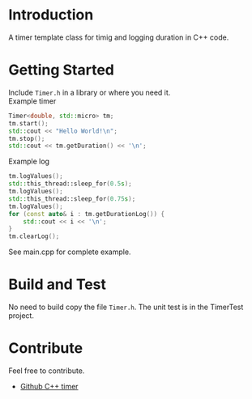 # Introduction 
A timer template class for timig and logging duration in C++ code. 

# Getting Started
Include ```Timer.h``` in a library or where you need it.\
Example timer
```C++
Timer<double, std::micro> tm;
tm.start();
std::cout << "Hello World!\n";
tm.stop();
std::cout << tm.getDuration() << '\n';
```
Example log
```C++
tm.logValues();
std::this_thread::sleep_for(0.5s);
tm.logValues();
std::this_thread::sleep_for(0.75s);
tm.logValues();
for (const auto& i : tm.getDurationLog()) {
	std::cout << i << '\n';
}
tm.clearLog();
```
See main.cpp for complete example.
# Build and Test
 No need to build copy the file ```Timer.h```. The unit test is in the TimerTest project.

# Contribute
Feel free to contribute.
- [Github C++ timer](https://github.com/CMHAS/Timer)
